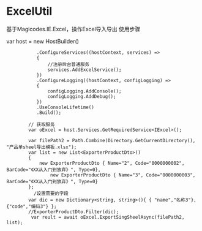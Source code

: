 # ExcelUtil
基于Magicodes.IE.Excel，操作Excel导入导出
使用步骤


var host = new HostBuilder()

               .ConfigureServices((hostContext, services) =>
               {
                   //注册后台普通服务
                   services.AddExcelService();
               })
               .ConfigureLogging((hostContext, configLogging) =>
               {
                   configLogging.AddConsole();
                   configLogging.AddDebug();
               })
               .UseConsoleLifetime()
               .Build();

            // 获取服务
            var oExcel = host.Services.GetRequiredService<IExcel>();

            var filePath2 = Path.Combine(Directory.GetCurrentDirectory(), "产品单sheel导出模板.xlsx");
            var list = new List<ExporterProductDto>()
            {
                new ExporterProductDto { Name="2", Code="0000000002", BarCode="《XX从入门到放弃》", Type=0},
                    new ExporterProductDto { Name="3", Code="0000000003", BarCode="《XX从入门到放弃》", Type=0}
            };
              /设置需要的字段
            var dic = new Dictionary<string, string>(){ { "name","名称3"},{"code","编码3"} }; 
            //ExporterProductDto.Filter(dic);
             var reult = await oExcel.ExportSingSheelAsync(filePath2, list);
